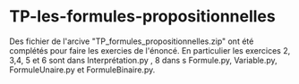 # TP-les-formules-propositionnelles
Des fichier de l'arcive "TP_formules_propositionnelles.zip"  ont été complétés pour faire les exercies de l'énoncé.
En particulier les exercices 2, 3,4, 5 et 6 sont dans Interprétation.py , 8 dans s Formule.py, Variable.py, FormuleUnaire.py 
et FormuleBinaire.py.

